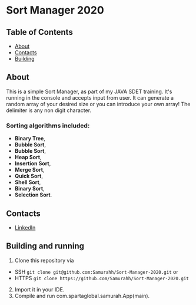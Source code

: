 # Sort Manager 2020

## Table of Contents
* [About](#about)
* [Contacts](#contacts)
* [Building](#building)

## About
This is a simple Sort Manager, as part of my JAVA SDET training. It's running in the console and accepts input from user. It can generate a random array of your desired size or you can introduce your own array! The delimiter is any non digit character.

### Sorting algorithms included:
* **Binary Tree**, 
* **Bubble Sort**,
* **Bubble Sort**,
* **Heap Sort**,
* **Insertion Sort**,
* **Merge Sort**,
* **Quick Sort**,
* **Shell Sort**,
* **Binary Sort**,
* **Selection Sort**.

## Contacts
* [LinkedIn](https://www.linkedin.com/in/andrei-pavel-6392191bb/)

## Building and running
1. Clone this repository via 
  - SSH `git clone git@github.com:Samurahh/Sort-Manager-2020.git` or 
  - HTTPS `git clone https://github.com/Samurahh/Sort-Manager-2020.git`
2. Import it in your IDE.
3. Compile and run com.spartaglobal.samurah.App(main).
